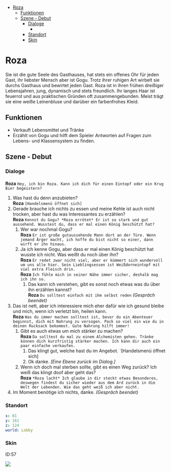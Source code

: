 - [Roza](#roza)
  - [Funktionen](#funktionen)
  - [Szene - Debut](#szene---debut)
    - [Dialoge](#dialoge)
      - [](#)
    - [Standort](#standort)
    - [Skin](#skin)

# Roza

Sie ist die gute Seele des Gasthauses, hat stets ein offenes Ohr für jeden Gast, ihr liebster Mensch aber ist Gogu. Trotz ihrer ruhigen Art wirbelt sie durchs Gasthaus und bewirtet jeden Gast.
Roza ist in ihren frühen dreißiger Lebensjahren, jung, dynamisch und stets freundlich. Ihr langes Haar ist feuerrot und aus praktischen Gründen oft zusammengebunden. Meist trägt sie eine weiße Leinenbluse und darüber ein farbenfrohes Kleid.

## Funktionen

* Verkauft Lebensmittel und Tränke
* Erzählt von Gogu und hilft dem Spieler Antworten auf Fragen zum Lebens- und Klassensystem zu finden.

## Szene - Debut

### Dialoge

#### 

**Roza** `Hey, ich bin Roza. Kann ich dich für einen Eintopf oder ein Krug Bier begeistern?`  
  1. Was hast du denn anzubieten?  
    **Roza** `[Handelsmenü öffnet sich]`  
  2. Gerade brauche ich nichts zu essen und meine Kehle ist auch nicht trocken, aber hast du was Interessantes zu erzählen?  
    **Roza** `Kennst du Gogu? *Roza errötet* Er ist so stark und gut aussehend. Wusstest du, dass er mal einen König beschützt hat?`
       1. Wer war nochmal Gogu?  
        **Roza** `Er ist große gutaussehende Mann dort an der Türe. Wenn jemand Ärger macht, ich hoffe du bist nicht so einer, dann wirft er ihn hinaus.`
       2. Ja ich kenne Gogu, aber dass er mal einen König beschützt hat wusste ich nicht. Was weißt du noch über ihn?  
       **Roza** `Er redet zwar nicht viel, aber er kümmert sich wundervoll um uns alle hier. Sein Lieblingsessen ist Weißdorneintopf mit viel extra Fleisch drin.`  
       **Roza** `Ich fühle mich in seiner Nähe immer sicher, deshalb mag ich ihn so.`  
           1. Das kann ich verstehen, gibt es sonst noch etwas was du über ihn erzählen kannst?   
           **Roza** `Du solltest einfach mit ihm selbst reden` *(Gespräch beendet)*
  3. Das ist nett, aber ich interessiere mich eher dafür wie ich gesund bleibe und mich, wenn ich verletzt bin, heilen kann.   
     **Roza** `Was du immer machen solltest ist, bevor du ein Abenteuer beginnst, dich mit Nahrung zu versogen. Pack so viel ein wie du in deinen Rucksack bekommst. Gute Nahrung hilft immer!`  
       1. Gibt es auch etwas um mich stärker zu machen?   
    **Roza** `Da solltest du mal zu einem Alchemisten gehen. Tränke können dich kurzfristig stärker machen. Ich kann dir auch ein paar einfache verkaufen.`  
          1. Das klingt gut, welche hast du im Angebot. `[Handelsmenü öffnet sich]
          2. Ok danke. *[Eine Ebene zurück im Dialog.]*  
       1. Wenn ich doch mal sterben sollte, gibt es einen Weg zurück? Ich weiß das klingt doof aber geht das?  
        **Roza** `*Roza lacht* Ich glaube in dir steckt etwas Besonderes, deswegen findest du sicher wieder aus dem Ard zurück in die Welt der Lebenden. Wie das geht weiß ich aber nicht.`
  4. Im Moment benötige ich nichts, danke. *(Gespräch beendet)*

### Standort
```yml
x: 81
y: 161
z: 124
world: Lobby
```

### Skin
ID:57

![](img/Roza.png)